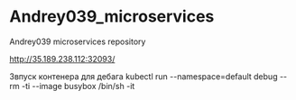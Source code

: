 # Andrey039_microservices
Andrey039 microservices repository

http://35.189.238.112:32093/


Звпуск контенера для дебага kubectl run --namespace=default debug --rm -ti --image busybox /bin/sh
-it